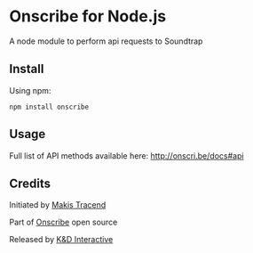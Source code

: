 # Onscribe for Node.js

A node module to perform api requests to Soundtrap


## Install

Using npm:
```
npm install onscribe
```


## Usage

Full list of API methods available here: http://onscri.be/docs#api


## Credits

Initiated by [Makis Tracend](http://github.com/tracend)

Part of [Onscribe](http://github.com/onscribe) open source

Released by [K&D Interactive](http://kdi.co)

